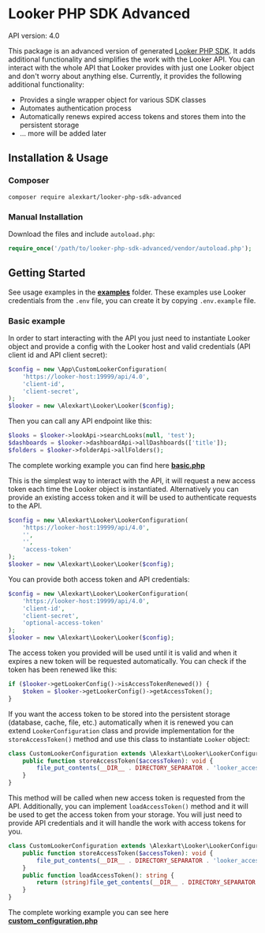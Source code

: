 # Looker PHP SDK Advanced

API version: 4.0

This package is an advanced version of generated [Looker PHP SDK](https://github.com/alexkart/looker-php-sdk).
It adds additional functionality and simplifies the work with the Looker API. You can interact with the whole API
that Looker provides with just one Looker object and don't worry about anything else.
Currently, it provides the following additional functionality:
- Provides a single wrapper object for various SDK classes
- Automates authentication process
- Automatically renews expired access tokens and stores them into the persistent storage
- ... more will be added later

## Installation & Usage
### Composer

```
composer require alexkart/looker-php-sdk-advanced
```

### Manual Installation

Download the files and include `autoload.php`:

```php
require_once('/path/to/looker-php-sdk-advanced/vendor/autoload.php');
```


## Getting Started

See usage examples in the [**examples**](examples) folder. These examples use Looker credentials 
from the `.env` file, you can create it by copying `.env.example` file.

### Basic example
In order to start interacting with the API you just need to instantiate Looker object and provide a
config with the Looker host and valid credentials (API client id and API client secret):

```php
$config = new \App\CustomLookerConfiguration(
    'https://looker-host:19999/api/4.0',
    'client-id',
    'client-secret',
);
$looker = new \Alexkart\Looker\Looker($config);
```

Then you can call any API endpoint like this:
```php
$looks = $looker->lookApi->searchLooks(null, 'test');
$dashboards = $looker->dashboardApi->allDashboards(['title']);
$folders = $looker->folderApi->allFolders();
```

The complete working example you can find here [**basic.php**](examples/basic.php)

This is the simplest way to interact with the API, it will request a new access token each time the
Looker object is instantiated. Alternatively you can provide an existing access token and it 
will be used to authenticate requests to the API.

```php
$config = new \Alexkart\Looker\LookerConfiguration(
    'https://looker-host:19999/api/4.0',
    '',
    '',
    'access-token'
);
$looker = new \Alexkart\Looker\Looker($config);
```

You can provide both access token and API credentials:
```php
$config = new \Alexkart\Looker\LookerConfiguration(
    'https://looker-host:19999/api/4.0',
    'client-id',
    'client-secret',
    'optional-access-token'
);
$looker = new \Alexkart\Looker\Looker($config);
```
The access token you provided will be used until it is valid and when it expires a new token will be
requested automatically. You can check if the token has been renewed like this:

```php
if ($looker->getLookerConfig()->isAccessTokenRenewed()) {
    $token = $looker->getLookerConfig()->getAccessToken();
}
```
If you want the access token to be stored into the persistent storage (database, cache, file, etc.)
automatically when it is renewed you can extend `LookerConfiguration` class and provide implementation
for the `storeAccessToken()` method and use this class to instantiate `Looker` object:
```php
class CustomLookerConfiguration extends \Alexkart\Looker\LookerConfiguration {
    public function storeAccessToken($accessToken): void {
        file_put_contents(__DIR__ . DIRECTORY_SEPARATOR . 'looker_access_token.txt', $accessToken);
    }
}
```
This method will be called when new access token is requested from the API.
Additionally, you can implement `loadAccessToken()` method and it will be used to get the access token
from your storage. You will just need to provide API credentials and it will handle the work with access
tokens for you.
```php
class CustomLookerConfiguration extends \Alexkart\Looker\LookerConfiguration {
    public function storeAccessToken($accessToken): void {
        file_put_contents(__DIR__ . DIRECTORY_SEPARATOR . 'looker_access_token.txt', $accessToken);
    }
    public function loadAccessToken(): string {
        return (string)file_get_contents(__DIR__ . DIRECTORY_SEPARATOR . 'looker_access_token.txt');
    }
}
```
The complete working example you can see here [**custom_configuration.php**](examples/custom_configuration.php)